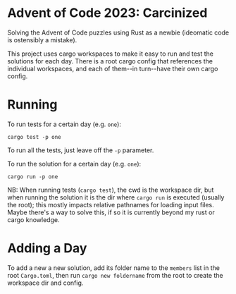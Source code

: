 # Advent of Code 2023: Carcinized

Solving the Advent of Code puzzles using Rust as a newbie (ideomatic code is
ostensibly a mistake).

This project uses cargo workspaces to make it easy to run and test the
solutions for each day. There is a root cargo config that references the
individual workspaces, and each of them--in turn--have their own cargo config.

# Running

To run tests for a certain day (e.g. `one`):

```
cargo test -p one
```

To run all the tests, just leave off the `-p` parameter.

To run the solution for a certain day (e.g. `one`):

```
cargo run -p one
```

NB: When running tests (`cargo test`), the cwd is the workspace dir, but when
running the solution it is the dir where `cargo run` is executed (usually the
root); this mostly impacts relative pathnames for loading input files. Maybe
there's a way to solve this, if so it is currently beyond my rust or cargo
knowledge.

# Adding a Day

To add a new a new solution, add its folder name to the `members` list in the
root `Cargo.toml`, then run `cargo new foldername` from the root to create the
workspace dir and config.
